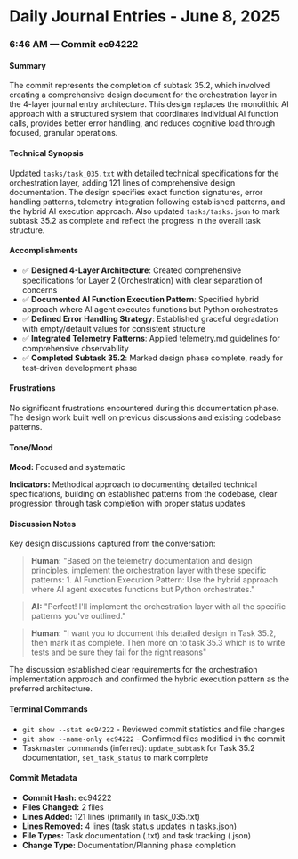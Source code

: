 # Daily Journal Entries - June 8, 2025

### 6:46 AM — Commit ec94222

#### Summary

The commit represents the completion of subtask 35.2, which involved creating a comprehensive design document for the orchestration layer in the 4-layer journal entry architecture. This design replaces the monolithic AI approach with a structured system that coordinates individual AI function calls, provides better error handling, and reduces cognitive load through focused, granular operations.

#### Technical Synopsis

Updated `tasks/task_035.txt` with detailed technical specifications for the orchestration layer, adding 121 lines of comprehensive design documentation. The design specifies exact function signatures, error handling patterns, telemetry integration following established patterns, and the hybrid AI execution approach. Also updated `tasks/tasks.json` to mark subtask 35.2 as complete and reflect the progress in the overall task structure.

#### Accomplishments

- ✅ **Designed 4-Layer Architecture**: Created comprehensive specifications for Layer 2 (Orchestration) with clear separation of concerns
- ✅ **Documented AI Function Execution Pattern**: Specified hybrid approach where AI agent executes functions but Python orchestrates  
- ✅ **Defined Error Handling Strategy**: Established graceful degradation with empty/default values for consistent structure
- ✅ **Integrated Telemetry Patterns**: Applied telemetry.md guidelines for comprehensive observability
- ✅ **Completed Subtask 35.2**: Marked design phase complete, ready for test-driven development phase

#### Frustrations

No significant frustrations encountered during this documentation phase. The design work built well on previous discussions and existing codebase patterns.

#### Tone/Mood

**Mood:** Focused and systematic

**Indicators:** Methodical approach to documenting detailed technical specifications, building on established patterns from the codebase, clear progression through task completion with proper status updates

#### Discussion Notes

Key design discussions captured from the conversation:

> **Human:** "Based on the telemetry documentation and design principles, implement the orchestration layer with these specific patterns: 1. AI Function Execution Pattern: Use the hybrid approach where AI agent executes functions but Python orchestrates."

> **AI:** "Perfect! I'll implement the orchestration layer with all the specific patterns you've outlined."

> **Human:** "I want you to document this detailed design in Task 35.2, then mark it as complete. Then more on to task 35.3 which is to write tests and be sure they fail for the right reasons"

The discussion established clear requirements for the orchestration implementation approach and confirmed the hybrid execution pattern as the preferred architecture.

#### Terminal Commands

- `git show --stat ec94222` - Reviewed commit statistics and file changes
- `git show --name-only ec94222` - Confirmed files modified in the commit
- Taskmaster commands (inferred): `update_subtask` for Task 35.2 documentation, `set_task_status` to mark complete

#### Commit Metadata

- **Commit Hash:** ec94222
- **Files Changed:** 2 files
- **Lines Added:** 121 lines (primarily in task_035.txt)
- **Lines Removed:** 4 lines (task status updates in tasks.json)
- **File Types:** Task documentation (.txt) and task tracking (.json)
- **Change Type:** Documentation/Planning phase completion 